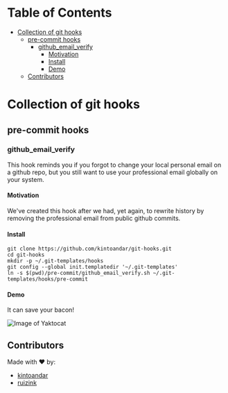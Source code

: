 Table of Contents
=================

  * [Collection of git hooks](#collection-of-git-hooks)
    * [pre\-commit hooks](#pre-commit-hooks)
      * [github\_email\_verify](#github_email_verify)
        * [Motivation](#motivation)
        * [Install](#install)
        * [Demo](#demo)
    * [Contributors](#contributors)

# Collection of git hooks

## pre-commit hooks

### github_email_verify
This hook reminds you if you forgot to change your local personal email on a github repo, but you still want to use your professional email globally on your system.

#### Motivation
We've created this hook after we had, yet again, to rewrite history by removing the professional email from public github commits.

#### Install
```
git clone https://github.com/kintoandar/git-hooks.git
cd git-hooks
mkdir -p ~/.git-templates/hooks
git config --global init.templatedir '~/.git-templates'
ln -s $(pwd)/pre-commit/github_email_verify.sh ~/.git-templates/hooks/pre-commit
```
#### Demo
It can save your bacon!

![Image of Yaktocat](https://lh3.googleusercontent.com/-dTC_5x1zPLw/V1A69dVxy3I/AAAAAAAAPys/VhyXmGjqdoAY-T8Z4rKsI7sMrwHzOjGrgCCo/s2048/github_email_verify.gif)

## Contributors
Made with ♥️ by:
   * [kintoandar](https://github.com/kintoandar)
   * [ruizink](https://github.com/ruizink)
